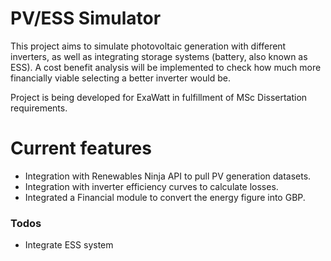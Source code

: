 # PV/ESS Simulator

This project aims to simulate photovoltaic generation with different inverters, as well as integrating storage systems (battery, also known as ESS). A cost benefit analysis will be implemented to check how much more financially viable selecting a better inverter would be.

Project is being developed for ExaWatt in fulfillment of MSc Dissertation requirements.

# Current features

  - Integration with Renewables Ninja API to pull PV generation datasets.
  - Integration with inverter efficiency curves to calculate losses.
  - Integrated a Financial module to convert the energy figure into GBP.
 
### Todos

 - Integrate ESS system
